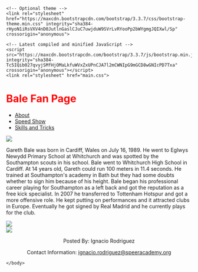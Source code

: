 <!DOCTYPE html>
<html>
<head>
	<title>Gareth Bale</title>
    <!-- Latest compiled and minified CSS -->
    <link rel="stylesheet" href="https://maxcdn.bootstrapcdn.com/bootstrap/3.3.7/css/bootstrap.min.css" integrity="sha384-BVYiiSIFeK1dGmJRAkycuHAHRg32OmUcww7on3RYdg4Va+PmSTsz/K68vbdEjh4u" crossorigin="anonymous">

    <!-- Optional theme -->
    <link rel="stylesheet" href="https://maxcdn.bootstrapcdn.com/bootstrap/3.3.7/css/bootstrap-theme.min.css" integrity="sha384-rHyoN1iRsVXV4nD0JutlnGaslCJuC7uwjduW9SVrLvRYooPp2bWYgmgJQIXwl/Sp" crossorigin="anonymous">

    <!-- Latest compiled and minified JavaScript -->
    <script src="https://maxcdn.bootstrapcdn.com/bootstrap/3.3.7/js/bootstrap.min.js" integrity="sha384-Tc5IQib027qvyjSMfHjOMaLkfuWVxZxUPnCJA7l2mCWNIpG9mGCD8wGNIcPD7Txa" crossorigin="anonymous"></script>
    <link rel="stylesheet" href="main.css">

</head>
<body> 
        <body background="https://nathenamin.files.wordpress.com/2011/11/welshflag.jpg"> 
    <div>
        <h1 style="color:red">Bale Fan Page</h1>
    <ul class="nav nav-pills">
      <li role="presentation"><a href="http://www.biography.com/people/zlatan-ibrahimovic-21342025">About</a></li>
      <li role="presentation"><a href="https://www.youtube.com/watch?v=picHIDnFzEc">Speed Show</a></li>
      <li role="presentation"><a href="https://www.youtube.com/watch?v=Q9OacJSKRFQ">Skills and Tricks</a></li>
    </ul>
    </div>
    </body>
    <img class="Garsha" src="http://orig00.deviantart.net/9c2a/f/2015/165/6/c/gareth_bale_wales_wallpaper_2015_by_ricardodossantos-d8x8w7d.jpg"> 
    <p class="Bale History">Gareth Bale was born in Cardiff, Wales on July 16, 1989. He went to Eglwys Newydd Primary School at Whitchurch and was spotted by the Southampton scouts in his school. Bale went to Whitchurch High School in Cardiff. At 14 years old, Gareth could run 100 meters in 11.4 seconds. He trained at Southampton's academy in Bath but they had some doubts whether to sign him because of his height. Bale began his professional career playing for Southampton as a left back and got the reputation as a free kick specialist. In 2007 he transferred to Tottenham Hotspur and got a more offensive role. He kept putting on performances and it attracted clubs in Europe. Eventually he got signed by Real Madrid and he currently plays for the club.
    </p>
    <div class="container">
        <div class="row">
            <div class="col-md-6">
                <img class="BaleRea" src="http://www.ronaldo7.net/news/2013/11/750-gareth-bale-real-madrid-number-11.jpg">
            </div> 
                <div class="col-md-6">
                    <img class="BaleWales" src="http://ichef.bbci.co.uk/onesport/cps/480/cpsprodpb/5FA8/production/_86488442_bale.jpg">
                </div>
        </div>
    </div>
    <div class="row">
            <center>
                <footer>
                    <p> Posted By: Ignacio Rodriguez</p>
                    <p> Contact Information: <a href="ignacio.rodriguez@speeracademy.org"> ignacio.rodriguez@speeracademy.org</a></p>
                </footer>
        </center>
    </div>
        
    
    </body>
</html>
